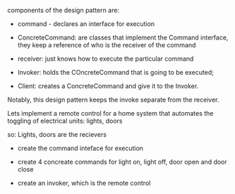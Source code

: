 components of the design pattern are:

- command - declares an interface for execution

- ConcreteCommand: are classes that implement the Command interface, they keep a reference of who is the receiver of the command

- receiver: just knows how to execute the particular command
- Invoker: holds the COncreteCommand that is going to be executed;

- Client: creates a ConcreteCommand and give it to the Invoker.


Notably, this design pattern keeps the invoke separate from the receiver.

Lets implement a remote control for a home system that automates the toggling of electrical units: lights, doors

so: Lights, doors are the recievers
 - create the command inteface for execution

 - create 4 concreate commands for light on, light off, door open and door close

 - create an invoker, which is the remote control